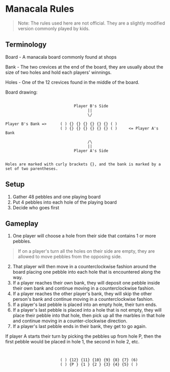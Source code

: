# Manacala Rules

> Note: The rules used here are not official. They are a slightly modified version commonly played by kids.


## Terminology

Board - A manacala board commonly found at shops

Bank - The two crevices at the end of the board, they are usually about the size of two holes and hold each players' winnings.

Holes - One of the 12 crevices found in the middle of the board.


Board drawing:
```

                              Player B's Side
                                    ||
                                    \/

Player B's Bank =>      ( ) {} {} {} {} {} {} ( )
                        ( ) {} {} {} {} {} {} ( )     <= Player A's Bank

                                    /\
                                    ||
                              Player A's Side


Holes are marked with curly brackets {}, and the bank is marked by a set of two parentheses.
```

## Setup

1. Gather 48 pebbles and one playing board
2. Put 4 pebbles into each hole of the playing board
3. Decide who goes first

## Gameplay
1. One player will choose a hole from their side that contains 1 or more pebbles. 
> If on a player's turn all the holes on their side are empty, they are allowed to move pebbles from the opposing side.

2. That player will then move in a counterclockwise fashion around the board placing one pebble into each hole that is encountered along the way. 
3. If a player reaches their own bank, they will deposit one pebble inside their own bank and continue moving in a counterclockwise fashion.
4. If a player reaches the other player's bank, they will skip the other person's bank and continue moving in a counterclockwise fashion.
5. If a player's last pebble is placed into an empty hole, their turn ends.
6. If a player's last pebble is placed into a hole that is not empty, they will place their pebble into that hole, then pick up all the marbles in that hole and continue moving in a counter-clockwise direction.
7. If a player's last pebble ends in their bank, they get to go again.

If player A starts their turn by picking the pebbles up from hole P, then the first pebble would be placed in hole 1, the second in hole 2, etc.
```


                        ( ) {12} {11} {10} {9} {8} {7} (6)
                        ( ) {P } {1 } {2 } {3} {4} {5} ( ) 

```